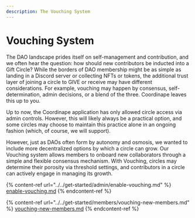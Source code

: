 ```yaml
---
description: The Vouching System
---
```


# Vouching System

The DAO landscape prides itself on self-management and contribution, and we often hear the question: how should new contributors be inducted into a Gift Circle? While the borders of DAO membership might be as simple as landing in a Discord server or collecting NFTs or tokens, the additional trust layer of joining a circle to GIVE or receive may have different considerations. For example, vouching may happen by consensus, self-determination, admin decisions, or a blend of the three. Coordinape leaves this up to you.

Up to now, the Coordinape application has only allowed circle access via admin controls. However, this will likely always be a practical option, and some circles may choose to maintain this practice alone in an ongoing fashion (which, of course, we will support).

However, just as DAOs often form by autonomy and osmosis, we wanted to include more decentralized options by which a circle can grow. Our Vouching system allows members to onboard new collaborators through a simple and flexible consensus mechanism. With Vouching, circles may determine their porosity via threshold settings, and contributors in a circle can actively engage in managing its growth.

{% content-ref url="../../get-started/admin/enable-vouching.md" %}
[enable-vouching.md](../../get-started/admin/enable-vouching.md)
{% endcontent-ref %}

{% content-ref url="../../get-started/members/vouching-new-members.md" %}
[vouching-new-members.md](../../get-started/members/vouching-new-members.md)
{% endcontent-ref %}
